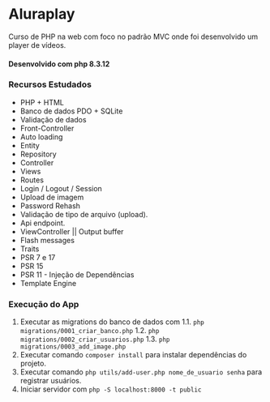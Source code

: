 # Aluraplay

Curso de PHP na web com foco no padrão MVC onde foi desenvolvido um player de vídeos.
#### Desenvolvido com php 8.3.12

### Recursos Estudados
- PHP + HTML
- Banco de dados PDO + SQLite
- Validação de dados
- Front-Controller
- Auto loading
- Entity
- Repository
- Controller
- Views
- Routes
- Login / Logout / Session
- Upload de imagem
- Password Rehash
- Validação de tipo de arquivo (upload).
- Api endpoint.
- ViewController || Output buffer
- Flash messages
- Traits
- PSR 7 e 17
- PSR 15
- PSR 11 - Injeção de Dependências
- Template Engine

### Execução do App
1. Executar as migrations do banco de dados com 
  1.1. ```php migrations/0001_criar_banco.php```
  1.2. ```php migrations/0002_criar_usuarios.php```
  1.3. ```php migrations/0003_add_image.php```
2. Executar comando ```composer install``` para instalar dependências do projeto.
3. Executar comando ```php utils/add-user.php nome_de_usuario senha``` para registrar usuários.
4. Iniciar servidor com ```php -S localhost:8000 -t public```